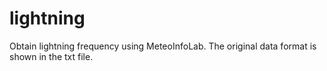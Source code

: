 # lightning
Obtain lightning frequency using MeteoInfoLab.
The original data format is shown in the txt file.
